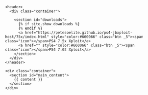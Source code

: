 <html lang="{{ site.lang | default: "en-US" }}">
  <head>
    <meta charset='utf-8'>
    <meta http-equiv="X-UA-Compatible" content="IE=edge">
    <meta name="viewport" content="width=device-width, initial-scale=1">
    <link rel="stylesheet" href="{{ '/assets/css/style.css?v=' | append: site.github.build_revision | relative_url }}">

  </head>

  <body>

    <header>
      <div class="container">

        <section id="downloads">
          {% if site.show_downloads %}
          {% endif %}
          <a href="https://petesoelite.github.io/ps4-jbxploit-host/75x/index.html" style="color:#660066" class="btn _5"><span class="icon"></span>PS4 7.5x Xploit</a>
          <a href="" style="color:#660066" class="btn _5"><span class="icon"></span>PS4 7.02 Xploit</a>
        </section>
      </div>
    </header>

    <div class="container">
      <section id="main_content">
        {{ content }}
      </section>
    </div>
  </body>
</html>
